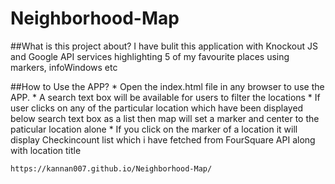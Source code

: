 # Neighborhood-Map

 ##What is this project about?
	I have bulit this application with Knockout JS and Google API services highlighting 5 of my favourite places using markers,    infoWindows etc


 ##How to Use the APP?
	* Open the index.html file in any browser to use the APP.
	* A search text box will be available for users to filter the locations
	* If user clicks on any of the particular location which have been displayed below search text box as a list then map will set a marker and center to the paticular location alone
	* If you click on the marker of a location it will display Checkincount list which i have fetched from FourSquare API along with location title
	
	
	https://kannan007.github.io/Neighborhood-Map/
